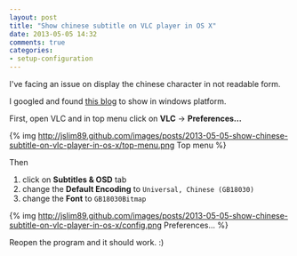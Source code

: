 ```yaml
---
layout: post
title: "Show chinese subtitle on VLC player in OS X"
date: 2013-05-05 14:32
comments: true
categories: 
- setup-configuration
---
```


I've facing an issue on display the chinese character in not readable form.

I googled and found [this blog](http://www.fanhow.com/knowhow:Chinese_Subtitles_Doesn't_Work_on_VLC_Player_84561534) to show in windows platform.

First, open VLC and in top menu click on **VLC** -> **Preferences...**

{% img http://jslim89.github.com/images/posts/2013-05-05-show-chinese-subtitle-on-vlc-player-in-os-x/top-menu.png Top menu %}

Then

1. click on **Subtitles & OSD** tab
2. change the **Default Encoding** to `Universal, Chinese (GB18030)`
3. change the **Font** to `GB18030Bitmap`

{% img http://jslim89.github.com/images/posts/2013-05-05-show-chinese-subtitle-on-vlc-player-in-os-x/config.png Preferences... %}

Reopen the program and it should work. :)

